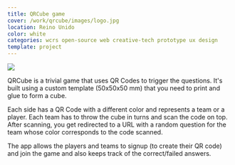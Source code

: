 ```yaml
---
title: QRCube game
cover: /work/qrcube/images/logo.jpg
location: Reino Unido
color: white
categories: wcrs open-source web creative-tech prototype ux design
template: project
---
```


![](/work/qrcube/images/1.png)

QRCube is a trivial game that uses QR Codes to trigger the questions. It's built using a custom template (50x50x50 mm) that you need to print and glue to form a cube.

Each side has a QR Code with a different color and represents a team or a player. Each team has to throw the cube in turns and scan the code on top. After scanning, you get redirected to a URL with a random question for the team whose color corresponds to the code scanned.

The app allows the players and teams to signup (to create their QR code) and join the game and also keeps track of the correct/failed answers.
